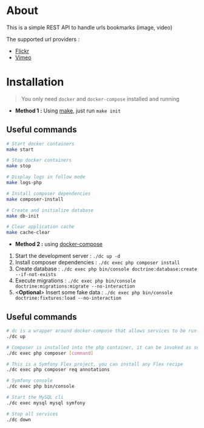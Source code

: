 # About
This is a simple REST API to handle urls bookmarks (image, video)

The supported url providers :
* [Flickr](https://www.flickr.com/)
* [Vimeo](https://vimeo.com/)

# Installation

> You only need `docker` and `docker-compose` installed and running

* **Method 1 :** Using [make](https://www.gnu.org/software/make/), just run `make init`

## Useful commands

```bash
# Start docker containers
make start

# Stop docker containers
make stop

# Display logs in follow mode
make logs-php

# Install composer dependencies
make composer-install

# Create and initialize database
make db-init

# Clear application cache
make cache-clear
```

* **Method 2 :** using [docker-compose](https://docs.docker.com/compose/)

1. Start the development server : `./dc up -d`
1. Install composer dependencies : `./dc exec php composer install`
1. Create database : `./dc exec php bin/console doctrine:database:create --if-not-exists`
1. Execute migrations : `./dc exec php bin/console doctrine:migrations:migrate --no-interaction`
1. <**Optional**> Insert some fake data :  `./dc exec php bin/console doctrine:fixtures:load --no-interaction`

## Useful commands

```bash
# dc is a wrapper around docker-compose that allows services to be run under the current user
./dc up

# Composer is installed into the php container, it can be invoked as such:
./dc exec php composer [command]

# This is a Symfony Flex project, you can install any Flex recipe
./dc exec php composer req annotations

# Symfony console
./dc exec php bin/console

# Start the MySQL cli
./dc exec mysql mysql symfony

# Stop all services
./dc down
```

